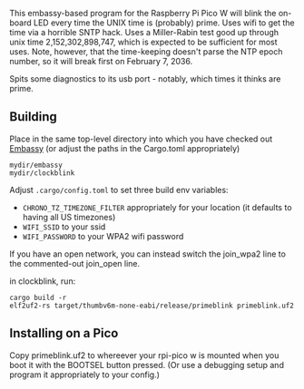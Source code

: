 This embassy-based program for the Raspberry Pi Pico W will blink the on-board LED
every time the UNIX time is (probably) prime. Uses wifi to get the time via a
horrible SNTP hack. Uses a Miller-Rabin test good up through unix time 2,152,302,898,747,
which is expected to be sufficient for most uses. Note, however, that the time-keeping doesn't parse the NTP epoch
number, so it will break first on February 7, 2036.

Spits some diagnostics to its usb port - notably, which times it thinks are prime.

## Building

  Place in the same top-level directory into which you have checked out [Embassy](https://github.com/embassy-rs/embassy)
  (or adjust the paths in the Cargo.toml appropriately)

    mydir/embassy
    mydir/clockblink

Adjust `.cargo/config.toml` to set three build env variables:

 -  `CHRONO_TZ_TIMEZONE_FILTER` appropriately for your location (it defaults to having all US timezones)
 -  `WIFI_SSID` to your ssid
 -  `WIFI_PASSWORD` to your WPA2 wifi password

If you have an open network, you can instead switch the join_wpa2
line to the commented-out join_open line.

in clockblink, run:

    cargo build -r
    elf2uf2-rs target/thumbv6m-none-eabi/release/primeblink primeblink.uf2

## Installing on a Pico

Copy primeblink.uf2 to whereever your rpi-pico w is mounted when you
boot it with the BOOTSEL button pressed. (Or use a debugging setup
and program it appropriately to your config.)
